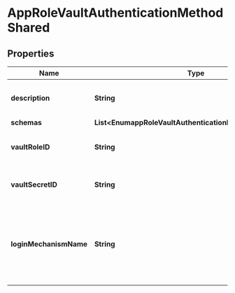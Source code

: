 

# AppRoleVaultAuthenticationMethodShared


## Properties

| Name | Type | Description | Notes |
|------------ | ------------- | ------------- | -------------|
|**description** | **String** | A description for this Vault Authentication Method |  [optional] |
|**schemas** | **List&lt;EnumappRoleVaultAuthenticationMethodSchemaUrn&gt;** |  |  |
|**vaultRoleID** | **String** | The role ID for the AppRole to authenticate. |  |
|**vaultSecretID** | **String** | The secret ID for the AppRole to authenticate. |  |
|**loginMechanismName** | **String** | The name used when enabling the desired AppRole authentication mechanism in the Vault server. |  [optional] |



